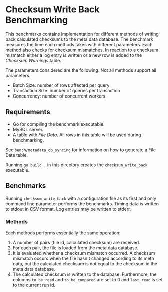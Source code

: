 # Checksum Write Back Benchmarking

This benchmarks contains implementation for different methods of writing back
calculated checksums to the meta data database. The benchmark measures the
time each methods takes with different parameters. Each method also checks for
checksum mismatches. In reaction to a checksum mismatch either a log entry is
written or a new row is added to the _Checksum Warnings_ table.

The parameters considered are the following. Not all methods support all
parameters.

 * Batch Size: number of rows affected per query
 * Transaction Size: number of queries per transaction
 * Concurrency: number of concurrent workers

## Requirements

 * Go for compiling the benchmark executable.
 * MySQL server.
 * A table with _File Data_. All rows in this table will be used during
    benchmarking.

See `bench/metadata_db_syncing` for information on how to generate a File Data
table.

Running `go build .` in this directory creates the `checksum_write_back`
executable.

## Benchmarks

Running `checksum_write_back` with a configuration file as its
first and only command line parameter performs the benchmarks. Timing data is
written to stdout in CSV format. Log entries may be written to stderr.

### Methods

Each methods performs essentially the same operation:

 1. A number of pairs (file id, calculated checksum) are received.
 2. For each pair, the file is loaded from the meta data database.
 3. It is evaluated whether a checksum mismatch occurred. A checksum mismatch
     occurs when the file hasn't changed according to its meta data, but the
     calculated checksum is not equal to the checksum in the meta data
     database.
 4. The calculated checksum is written to the database. Furthermore, the
     columns `to_be_read` and `to_be_compared` are set to 0 and `last_read` is
     set to the current run id.
